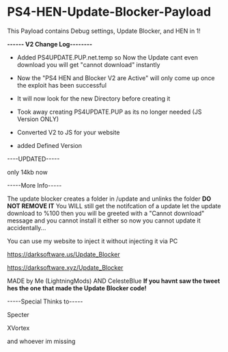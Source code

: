 # PS4-HEN-Update-Blocker-Payload
This Payload contains Debug settings, Update Blocker, and HEN in 1!

**------ V2 Change Log--------**

- Added PS4UPDATE.PUP.net.temp so Now the Update cant even download you will get "cannot download" instantly

- Now the "PS4 HEN and Blocker V2 are Active" will only come up once the exploit has been successful

- It will now look for the new Directory before creating it

- Took away creating PS4UPDATE.PUP as its no longer needed (JS Version ONLY)

- Converted V2 to JS for your website

- added Defined Version



----UPDATED-----


only 14kb now

-----More Info-----


The update blocker creates a folder in /update and unlinks the folder **DO NOT REMOVE IT**
You WILL still get the notifcation of a update let the update download to %100 then 
you will be greeted with a "Cannot download" message and you cannot install it either
so now you cannot update it accidentally...
 
You can use my website to inject it without injecting it via PC

https://darksoftware.us/Update_Blocker


https://darksoftware.xyz/Update_Blocker





MADE by Me (LightningMods) AND CelesteBlue **If you havnt saw the tweet hes the one that made the Update Blocker code!**




-----Special Thinks to-----


Specter

XVortex

and whoever im missing
